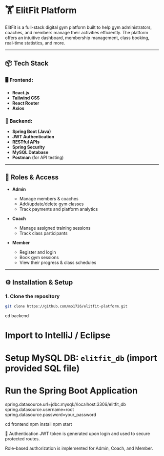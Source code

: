 # 🏋️ ElitFit Platform

ElitFit is a full-stack digital gym platform built to help gym administrators, coaches, and members manage their activities efficiently. The platform offers an intuitive dashboard, membership management, class booking, real-time statistics, and more.

---

## 📦 Tech Stack

### 🖥️ Frontend:
- **React.js**
- **Tailwind CSS**
- **React Router**
- **Axios**

### 🔧 Backend:
- **Spring Boot (Java)**
- **JWT Authentication**
- **RESTful APIs**
- **Spring Security**
- **MySQL Database**
- **Postman** (for API testing)

---

## 👥 Roles & Access

- **Admin**
  - Manage members & coaches
  - Add/update/delete gym classes
  - Track payments and platform analytics

- **Coach**
  - Manage assigned training sessions
  - Track class participants

- **Member**
  - Register and login
  - Book gym sessions
  - View their progress & class schedules

---



## ⚙️ Installation & Setup

### 1. Clone the repository

```bash
git clone https://github.com/mo1726/elitfit-platform.git
```

cd backend

# Import to IntelliJ / Eclipse
# Setup MySQL DB: `elitfit_db` (import provided SQL file)
# Run the Spring Boot Application


spring.datasource.url=jdbc:mysql://localhost:3306/elitfit_db
spring.datasource.username=root
spring.datasource.password=your_password


cd frontend
npm install
npm start


🔐 Authentication
JWT token is generated upon login and used to secure protected routes.

Role-based authorization is implemented for Admin, Coach, and Member.

